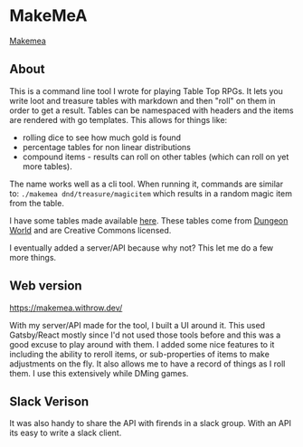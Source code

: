 # MakeMeA

[Makemea](https://github.com/awwithro/makemea)

## About

This is a command line tool I wrote for playing Table Top RPGs. It lets you write loot and treasure tables with markdown and then "roll" on them in order to get a result. Tables can be namespaced with headers and the items are rendered with go templates. This allows for things like:

* rolling dice to see how much gold is found
* percentage tables for non linear distributions
* compound items - results can roll on other tables (which can roll on yet more tables).

The name works well as a cli tool. When running it, commands are similar to: `./makemea dnd/treasure/magicitem` which results in a random magic item from the table.

I have some tables made available [here](https://github.com/awwithro/OpenRPGTables). These tables come from [Dungeon World](https://dungeon-world.com/) and are Creative Commons licensed.

I eventually added a server/API because why not? This let me do a few more things.

## Web version

https://makemea.withrow.dev/

With my server/API made for the tool, I built a UI around it. This used Gatsby/React mostly since I'd not used those tools before and this was a good excuse to play around with them. I added some nice features to it including the ability to reroll items, or sub-properties of items to make adjustments on the fly. It also allows me to have a record of things as I roll them. I use this extensively while DMing games.

## Slack Verison

It was also handy to share the API with firends in a slack group. With an API its easy to write a slack client.
